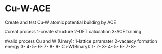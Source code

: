 # Cu-W-ACE
Create and test Cu-W atomic potential building by ACE

#creat process
1-create structure
2-DFT calculation
3-ACE training

#valid process
Cu and W (Unary):
1-lattice paramater
2-vacancy formation energy
3-
4-
5-
6-
7-
8-
9-
Cu-W(Binary):
1-
2-
3-
4-
5-
6-
7-
8-
